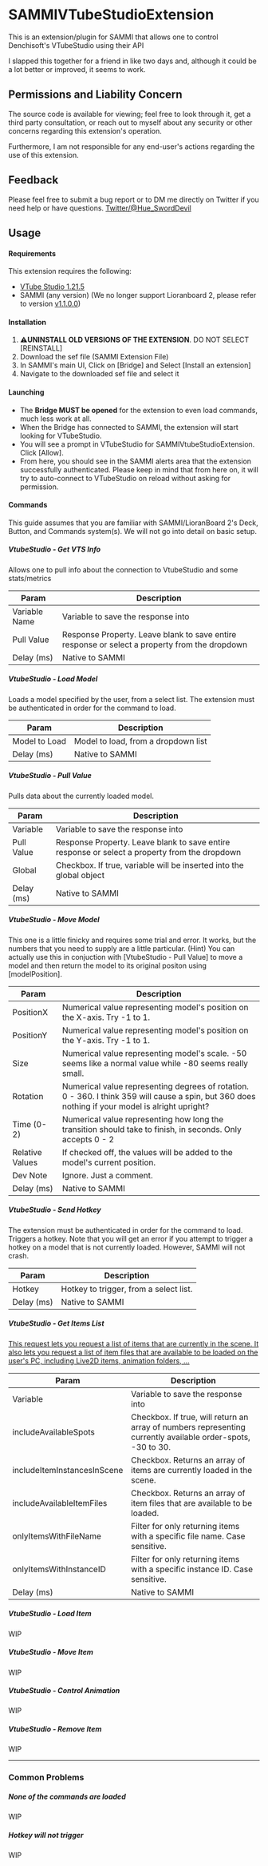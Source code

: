 # SAMMIVTubeStudioExtension
This is an extension/plugin for SAMMI that allows one to control Denchisoft's VTubeStudio using their API

I slapped this together for a friend in like two days and, although it could be a lot better or improved, it seems to work.

## Permissions and Liability Concern
The source code is available for viewing; feel free to look through it, get a third party consultation, or reach out to myself about any security or other concerns regarding this extension's operation.

Furthermore, I am not responsible for any end-user's actions regarding the use of this extension.


## Feedback
Please feel free to submit a bug report or to DM me directly on Twitter if you need help or have questions.
[Twitter/@Hue_SwordDevil](https://twitter.com/Hue_SwordDevil "Twitter/@Hue_SwordDevil")

## Usage

#### Requirements
This extension requires the following:
- [VTube Studio 1.21.5](https://store.steampowered.com/app/1325860/VTube_Studio/ "VTube Studio 1.21.5")
- SAMMI (any version) (We no longer support Lioranboard 2, please refer to version [v1.1.0.0](https://github.com/HueVirtualCreature/SAMMIVtubeStudioExtension/releases/tag/v1.1.0.0 "v1.1.0.0"))

#### Installation
1. ⚠️**UNINSTALL OLD VERSIONS OF THE EXTENSION**. DO NOT SELECT [REINSTALL]
2. Download the sef file (SAMMI Extension File)
3. In SAMMI's main UI, Click on [Bridge] and Select [Install an extension]
4. Navigate to the downloaded sef file and select it

#### Launching
- The **Bridge MUST be opened**  for the extension to even load commands, much less work at all. 
- When the Bridge has connected to SAMMI, the extension will start looking for VTubeStudio.
- You will see a prompt in VTubeStudio for SAMMIVtubeStudioExtension. Click [Allow].
- From here, you should see in the SAMMI alerts area that the extension successfully authenticated. Please keep in mind that from here on, it will try to auto-connect to VTubeStudio on reload without asking for permission.

#### Commands
This guide assumes that you are familiar with SAMMI/LioranBoard 2's Deck, Button, and Commands system(s). We will not go into detail on basic setup.

##### VtubeStudio - Get VTS Info
Allows one to pull info about the connection to VtubeStudio and some stats/metrics

Param  | Description
------------- | -------------
Variable Name  | Variable to save the response into
Pull Value  | Response Property. Leave blank to save entire response or select a property from the dropdown
Delay (ms) | Native to SAMMI

##### VtubeStudio - Load Model
Loads a model specified by the user, from a select list. The extension must be authenticated in order for the command to load.

Param  | Description
------------- | -------------
Model to Load  | Model to load, from a dropdown list
Delay (ms) | Native to SAMMI

##### VtubeStudio - Pull Value
Pulls data about the currently loaded model.

Param  | Description
------------- | -------------
Variable  | Variable to save the response into
Pull Value | Response Property. Leave blank to save entire response or select a property from the dropdown
Global | Checkbox. If true, variable will be inserted into the global object
Delay (ms) | Native to SAMMI

##### VtubeStudio - Move Model
This one is a little finicky and requires some trial and error. It works, but the numbers that you need to supply are a little particular.
(Hint) You can actually use this in conjuction with [VtubeStudio - Pull Value] to move a model and then return the model to its original positon using [modelPosition].

Param  | Description
------------- | -------------
PositionX | Numerical value representing model's position on the X-axis. Try -1 to 1.
PositionY | Numerical value representing model's position on the Y-axis. Try -1 to 1.
Size | Numerical value representing model's scale. -50 seems like a normal value while -80 seems really small.
Rotation | Numerical value representing degrees of rotation. 0 - 360. I think 359 will cause a spin, but 360 does nothing if your model is alright upright?
Time (0-2) | Numerical value representing how long the transition should take to finish, in seconds. Only accepts 0 - 2
Relative Values | If checked off, the values will be added to the model's current position.
Dev Note | Ignore. Just a comment.
Delay (ms) | Native to SAMMI

##### VtubeStudio - Send Hotkey
The extension must be authenticated in order for the command to load.
Triggers a hotkey. Note that you will get an error if you attempt to trigger a hotkey on a model that is not currently loaded. However, SAMMI will not crash.

Param  | Description
------------- | -------------
Hotkey | Hotkey to trigger, from a select list.
Delay (ms) | Native to SAMMI

##### VtubeStudio - Get Items List
[This request lets you request a list of items that are currently in the scene. It also lets you request a list of item files that are available to be loaded on the user's PC, including Live2D items, animation folders, ... ](https://github.com/DenchiSoft/VTubeStudio#requesting-list-of-available-items-or-items-in-scene "This request lets you request a list of items that are currently in the scene. It also lets you request a list of item files that are available to be loaded on the user's PC, including Live2D items, animation folders, ... ")

Param  | Description
------------- | -------------
Variable |  Variable to save the response into
includeAvailableSpots | Checkbox. If true, will return an array of numbers representing currently available order-spots, -30 to 30.
includeItemInstancesInScene | Checkbox. Returns an array of items are currently loaded in the scene.
includeAvailableItemFiles | Checkbox. Returns an array of item files that are available to be loaded.
onlyItemsWithFileName | Filter for only returning items with a specific file name. Case sensitive. 
onlyItemsWithInstanceID |  Filter for only returning items with a specific instance ID. Case sensitive. 
Delay (ms) | Native to SAMMI

##### VtubeStudio - Load Item
WIP

##### VtubeStudio - Move Item
WIP

##### VtubeStudio - Control Animation
WIP

##### VtubeStudio - Remove Item
WIP

------------
### Common Problems
##### None of the commands are loaded
WIP

##### Hotkey will not trigger
WIP
